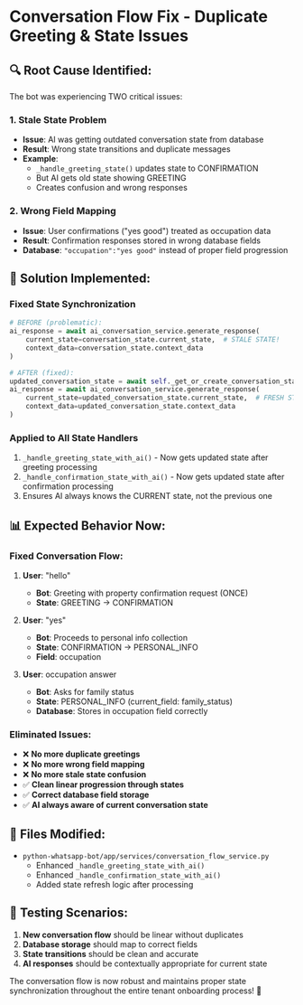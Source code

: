 # Conversation Flow Fix - Duplicate Greeting & State Issues

## 🔍 **Root Cause Identified:**

The bot was experiencing TWO critical issues:

### 1. **Stale State Problem**
- **Issue**: AI was getting outdated conversation state from database
- **Result**: Wrong state transitions and duplicate messages
- **Example**: 
  - `_handle_greeting_state()` updates state to CONFIRMATION
  - But AI gets old state showing GREETING
  - Creates confusion and wrong responses

### 2. **Wrong Field Mapping**
- **Issue**: User confirmations ("yes good") treated as occupation data
- **Result**: Confirmation responses stored in wrong database fields
- **Database**: `"occupation":"yes good"` instead of proper field progression

## 🔧 **Solution Implemented:**

### **Fixed State Synchronization**
```python
# BEFORE (problematic):
ai_response = await ai_conversation_service.generate_response(
    current_state=conversation_state.current_state,  # STALE STATE!
    context_data=conversation_state.context_data
)

# AFTER (fixed):
updated_conversation_state = await self._get_or_create_conversation_state(phone)
ai_response = await ai_conversation_service.generate_response(
    current_state=updated_conversation_state.current_state,  # FRESH STATE!
    context_data=updated_conversation_state.context_data
)
```

### **Applied to All State Handlers**
1. `_handle_greeting_state_with_ai()` - Now gets updated state after greeting processing
2. `_handle_confirmation_state_with_ai()` - Now gets updated state after confirmation processing
3. Ensures AI always knows the CURRENT state, not the previous one

## 📊 **Expected Behavior Now:**

### **Fixed Conversation Flow:**
1. **User**: "hello" 
   - **Bot**: Greeting with property confirmation request (ONCE)
   - **State**: GREETING → CONFIRMATION

2. **User**: "yes"
   - **Bot**: Proceeds to personal info collection 
   - **State**: CONFIRMATION → PERSONAL_INFO
   - **Field**: occupation

3. **User**: occupation answer
   - **Bot**: Asks for family status
   - **State**: PERSONAL_INFO (current_field: family_status)
   - **Database**: Stores in occupation field correctly

### **Eliminated Issues:**
- ❌ **No more duplicate greetings**
- ❌ **No more wrong field mapping**
- ❌ **No more stale state confusion**
- ✅ **Clean linear progression through states**
- ✅ **Correct database field storage**
- ✅ **AI always aware of current conversation state**

## 🎯 **Files Modified:**
- `python-whatsapp-bot/app/services/conversation_flow_service.py`
  - Enhanced `_handle_greeting_state_with_ai()`
  - Enhanced `_handle_confirmation_state_with_ai()`
  - Added state refresh logic after processing

## 🧪 **Testing Scenarios:**
1. **New conversation flow** should be linear without duplicates
2. **Database storage** should map to correct fields
3. **State transitions** should be clean and accurate
4. **AI responses** should be contextually appropriate for current state

The conversation flow is now robust and maintains proper state synchronization throughout the entire tenant onboarding process! 🚀
